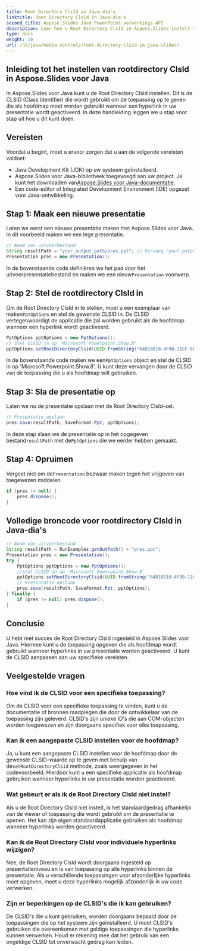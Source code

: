 ```yaml
---
title: Root Directory ClsId in Java-dia's
linktitle: Root Directory ClsId in Java-dia's
second_title: Aspose.Slides Java PowerPoint-verwerkings-API
description: Leer hoe u Root Directory ClsId in Aspose.Slides instelt voor Java-presentaties. Pas het hyperlinkgedrag aan met CLSID.
type: docs
weight: 10
url: /nl/java/media-controls/root-directory-clsid-in-java-slides/
---
```


## Inleiding tot het instellen van rootdirectory ClsId in Aspose.Slides voor Java

In Aspose.Slides voor Java kunt u de Root Directory ClsId instellen. Dit is de CLSID (Class Identifier) die wordt gebruikt om de toepassing op te geven die als hoofdmap moet worden gebruikt wanneer een hyperlink in uw presentatie wordt geactiveerd. In deze handleiding leggen we u stap voor stap uit hoe u dit kunt doen.

## Vereisten

Voordat u begint, moet u ervoor zorgen dat u aan de volgende vereisten voldoet:

- Java Development Kit (JDK) op uw systeem geïnstalleerd.
-  Aspose.Slides voor Java-bibliotheek toegevoegd aan uw project. Je kunt het downloaden van[Aspose.Slides voor Java-documentatie](https://reference.aspose.com/slides/java/).
- Een code-editor of Integrated Development Environment (IDE) opgezet voor Java-ontwikkeling.

## Stap 1: Maak een nieuwe presentatie

Laten we eerst een nieuwe presentatie maken met Aspose.Slides voor Java. In dit voorbeeld maken we een lege presentatie.

```java
// Naam van uitvoerbestand
String resultPath = "your_output_path/pres.ppt"; // Vervang "your_output_path" door de gewenste uitvoermap.
Presentation pres = new Presentation();
```

In de bovenstaande code definiëren we het pad voor het uitvoerpresentatiebestand en maken we een nieuw`Presentation` voorwerp.

## Stap 2: Stel de rootdirectory ClsId in

 Om de Root Directory ClsId in te stellen, moet u een exemplaar van maken`PptOptions` en stel de gewenste CLSID in. De CLSID vertegenwoordigt de applicatie die zal worden gebruikt als de hoofdmap wanneer een hyperlink wordt geactiveerd.

```java
PptOptions pptOptions = new PptOptions();
// Stel CLSID in op 'Microsoft Powerpoint.Show.8'
pptOptions.setRootDirectoryClsid(UUID.fromString("64818D10-4F9B-11CF-86EA-00AA00B929E8"));
```

 In de bovenstaande code maken we een`PptOptions` object en stel de CLSID in op 'Microsoft Powerpoint.Show.8'. U kunt deze vervangen door de CLSID van de toepassing die u als hoofdmap wilt gebruiken.

## Stap 3: Sla de presentatie op

Laten we nu de presentatie opslaan met de Root Directory ClsId-set.

```java
// Presentatie opslaan
pres.save(resultPath, SaveFormat.Ppt, pptOptions);
```

 In deze stap slaan we de presentatie op in het opgegeven bestand`resultPath` met de`PptOptions` die we eerder hebben gemaakt.

## Stap 4: Opruimen

 Vergeet niet om de`Presentation` bezwaar maken tegen het vrijgeven van toegewezen middelen.

```java
if (pres != null) {
    pres.dispose();
}
```

## Volledige broncode voor rootdirectory ClsId in Java-dia's

```java
// Naam van uitvoerbestand
String resultPath = RunExamples.getOutPath() + "pres.ppt";
Presentation pres = new Presentation();
try {
	PptOptions pptOptions = new PptOptions();
	//stel CLSID in op 'Microsoft Powerpoint.Show.8'
	pptOptions.setRootDirectoryClsid(UUID.fromString("64818D10-4F9B-11CF-86EA-00AA00B929E8"));
	// Presentatie opslaan
	pres.save(resultPath, SaveFormat.Ppt, pptOptions);
} finally {
	if (pres != null) pres.dispose();
}
```

## Conclusie

U hebt met succes de Root Directory ClsId ingesteld in Aspose.Slides voor Java. Hiermee kunt u de toepassing opgeven die als hoofdmap wordt gebruikt wanneer hyperlinks in uw presentatie worden geactiveerd. U kunt de CLSID aanpassen aan uw specifieke vereisten.

## Veelgestelde vragen

### Hoe vind ik de CLSID voor een specifieke toepassing?

Om de CLSID voor een specifieke toepassing te vinden, kunt u de documentatie of bronnen raadplegen die door de ontwikkelaar van de toepassing zijn geleverd. CLSID's zijn unieke ID's die aan COM-objecten worden toegewezen en zijn doorgaans specifiek voor elke toepassing.

### Kan ik een aangepaste CLSID instellen voor de hoofdmap?

 Ja, u kunt een aangepaste CLSID instellen voor de hoofdmap door de gewenste CLSID-waarde op te geven met behulp van de`setRootDirectoryClsid` methode, zoals weergegeven in het codevoorbeeld. Hierdoor kunt u een specifieke applicatie als hoofdmap gebruiken wanneer hyperlinks in uw presentatie worden geactiveerd.

### Wat gebeurt er als ik de Root Directory ClsId niet instel?

Als u de Root Directory ClsId niet instelt, is het standaardgedrag afhankelijk van de viewer of toepassing die wordt gebruikt om de presentatie te openen. Het kan zijn eigen standaardapplicatie gebruiken als hoofdmap wanneer hyperlinks worden geactiveerd.

### Kan ik de Root Directory ClsId voor individuele hyperlinks wijzigen?

Nee, de Root Directory ClsId wordt doorgaans ingesteld op presentatieniveau en is van toepassing op alle hyperlinks binnen de presentatie. Als u verschillende toepassingen voor afzonderlijke hyperlinks moet opgeven, moet u deze hyperlinks mogelijk afzonderlijk in uw code verwerken.

### Zijn er beperkingen op de CLSID's die ik kan gebruiken?

De CLSID's die u kunt gebruiken, worden doorgaans bepaald door de toepassingen die op het systeem zijn geïnstalleerd. U moet CLSID's gebruiken die overeenkomen met geldige toepassingen die hyperlinks kunnen verwerken. Houd er rekening mee dat het gebruik van een ongeldige CLSID tot onverwacht gedrag kan leiden.